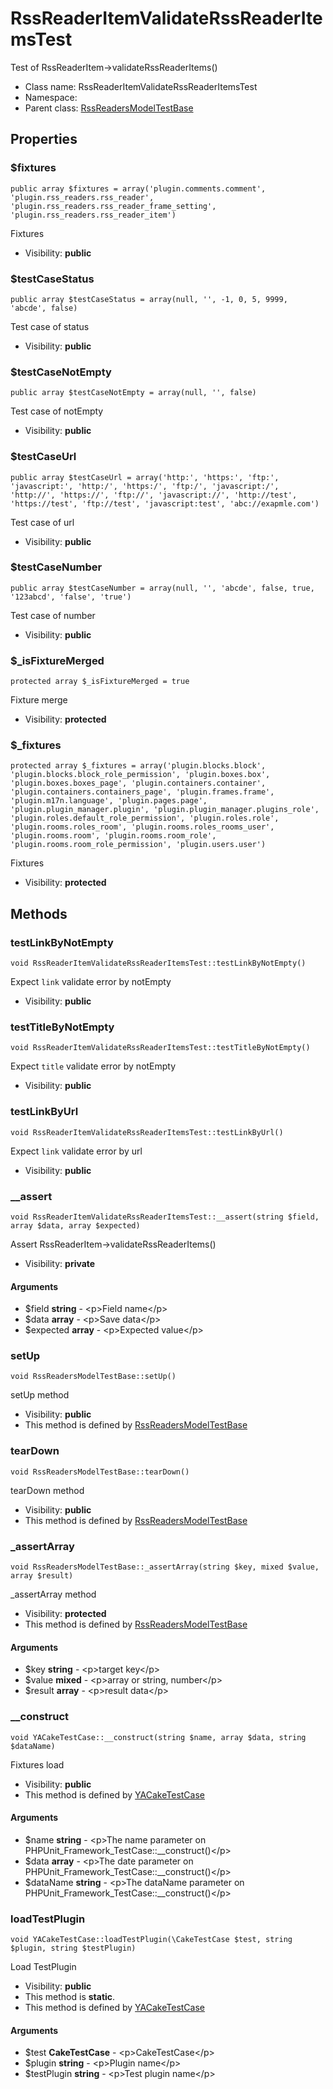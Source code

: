 RssReaderItemValidateRssReaderItemsTest
===============

Test of RssReaderItem-&gt;validateRssReaderItems()




* Class name: RssReaderItemValidateRssReaderItemsTest
* Namespace: 
* Parent class: [RssReadersModelTestBase](RssReadersModelTestBase.md)





Properties
----------


### $fixtures

    public array $fixtures = array('plugin.comments.comment', 'plugin.rss_readers.rss_reader', 'plugin.rss_readers.rss_reader_frame_setting', 'plugin.rss_readers.rss_reader_item')

Fixtures



* Visibility: **public**


### $testCaseStatus

    public array $testCaseStatus = array(null, '', -1, 0, 5, 9999, 'abcde', false)

Test case of status



* Visibility: **public**


### $testCaseNotEmpty

    public array $testCaseNotEmpty = array(null, '', false)

Test case of notEmpty



* Visibility: **public**


### $testCaseUrl

    public array $testCaseUrl = array('http:', 'https:', 'ftp:', 'javascript:', 'http:/', 'https:/', 'ftp:/', 'javascript:/', 'http://', 'https://', 'ftp://', 'javascript://', 'http://test', 'https://test', 'ftp://test', 'javascript:test', 'abc://exapmle.com')

Test case of url



* Visibility: **public**


### $testCaseNumber

    public array $testCaseNumber = array(null, '', 'abcde', false, true, '123abcd', 'false', 'true')

Test case of number



* Visibility: **public**


### $_isFixtureMerged

    protected array $_isFixtureMerged = true

Fixture merge



* Visibility: **protected**


### $_fixtures

    protected array $_fixtures = array('plugin.blocks.block', 'plugin.blocks.block_role_permission', 'plugin.boxes.box', 'plugin.boxes.boxes_page', 'plugin.containers.container', 'plugin.containers.containers_page', 'plugin.frames.frame', 'plugin.m17n.language', 'plugin.pages.page', 'plugin.plugin_manager.plugin', 'plugin.plugin_manager.plugins_role', 'plugin.roles.default_role_permission', 'plugin.roles.role', 'plugin.rooms.roles_room', 'plugin.rooms.roles_rooms_user', 'plugin.rooms.room', 'plugin.rooms.room_role', 'plugin.rooms.room_role_permission', 'plugin.users.user')

Fixtures



* Visibility: **protected**


Methods
-------


### testLinkByNotEmpty

    void RssReaderItemValidateRssReaderItemsTest::testLinkByNotEmpty()

Expect `link` validate error by notEmpty



* Visibility: **public**




### testTitleByNotEmpty

    void RssReaderItemValidateRssReaderItemsTest::testTitleByNotEmpty()

Expect `title` validate error by notEmpty



* Visibility: **public**




### testLinkByUrl

    void RssReaderItemValidateRssReaderItemsTest::testLinkByUrl()

Expect `link` validate error by url



* Visibility: **public**




### __assert

    void RssReaderItemValidateRssReaderItemsTest::__assert(string $field, array $data, array $expected)

Assert RssReaderItem->validateRssReaderItems()



* Visibility: **private**


#### Arguments
* $field **string** - &lt;p&gt;Field name&lt;/p&gt;
* $data **array** - &lt;p&gt;Save data&lt;/p&gt;
* $expected **array** - &lt;p&gt;Expected value&lt;/p&gt;



### setUp

    void RssReadersModelTestBase::setUp()

setUp method



* Visibility: **public**
* This method is defined by [RssReadersModelTestBase](RssReadersModelTestBase.md)




### tearDown

    void RssReadersModelTestBase::tearDown()

tearDown method



* Visibility: **public**
* This method is defined by [RssReadersModelTestBase](RssReadersModelTestBase.md)




### _assertArray

    void RssReadersModelTestBase::_assertArray(string $key, mixed $value, array $result)

_assertArray method



* Visibility: **protected**
* This method is defined by [RssReadersModelTestBase](RssReadersModelTestBase.md)


#### Arguments
* $key **string** - &lt;p&gt;target key&lt;/p&gt;
* $value **mixed** - &lt;p&gt;array or string, number&lt;/p&gt;
* $result **array** - &lt;p&gt;result data&lt;/p&gt;



### __construct

    void YACakeTestCase::__construct(string $name, array $data, string $dataName)

Fixtures load



* Visibility: **public**
* This method is defined by [YACakeTestCase](YACakeTestCase.md)


#### Arguments
* $name **string** - &lt;p&gt;The name parameter on PHPUnit_Framework_TestCase::__construct()&lt;/p&gt;
* $data **array** - &lt;p&gt;The date parameter on PHPUnit_Framework_TestCase::__construct()&lt;/p&gt;
* $dataName **string** - &lt;p&gt;The dataName parameter on PHPUnit_Framework_TestCase::__construct()&lt;/p&gt;



### loadTestPlugin

    void YACakeTestCase::loadTestPlugin(\CakeTestCase $test, string $plugin, string $testPlugin)

Load TestPlugin



* Visibility: **public**
* This method is **static**.
* This method is defined by [YACakeTestCase](YACakeTestCase.md)


#### Arguments
* $test **CakeTestCase** - &lt;p&gt;CakeTestCase&lt;/p&gt;
* $plugin **string** - &lt;p&gt;Plugin name&lt;/p&gt;
* $testPlugin **string** - &lt;p&gt;Test plugin name&lt;/p&gt;


